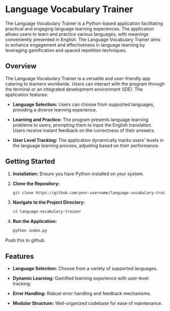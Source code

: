 # Language Vocabulary Trainer

The Language Vocabulary Trainer is a Python-based application facilitating practical and engaging language learning experiences. The application allows users to learn and practice various languages, with meanings conveniently presented in English. The Language Vocabulary Trainer aims to enhance engagement and effectiveness in language learning by leveraging gamification and spaced repetition techniques.

## Overview

The Language Vocabulary Trainer is a versatile and user-friendly app catering to learners worldwide. Users can interact with the program through the terminal or an integrated development environment (IDE). The application features:

- **Language Selection:** Users can choose from supported languages, providing a diverse learning experience.

- **Learning and Practice:** The program presents language learning problems to users, prompting them to input the English translation. Users receive instant feedback on the correctness of their answers.

- **User Level Tracking:** The application dynamically tracks users' levels in the language learning process, adjusting based on their performance.

## Getting Started

1. **Installation:** Ensure you have Python installed on your system.

2. **Clone the Repository:**
   ```bash
   git clone https://github.com/your-username/language-vocabulary-trainer.git
   ```

3. **Navigate to the Project Directory:**
   ```bash
   cd language-vocabulary-trainer
   ```

4. **Run the Application:**
   ```bash
   python index.py
   ```

Push this to github.

 ## Features

- **Language Selection:** Choose from a variety of supported languages.
  
- **Dynamic Learning:** Gamified learning experience with user-level tracking.

- **Error Handling:** Robust error handling and feedback mechanisms.

- **Modular Structure:** Well-organized codebase for ease of maintenance.

